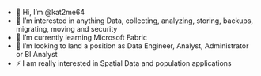 - 👋 Hi, I’m @kat2me64
- 👀 I’m interested in anything Data, collecting, analyzing, storing, backups, migrating, moving and security
- 🌱 I’m currently learning Microsoft Fabric
- 💞️ I’m looking to land a position as Data Engineer, Analyst, Administrator or BI Analyst
- ⚡ I am really interested in Spatial Data and population applications


<!---
kat2me64/kat2me64 is a ✨ special ✨ repository because its `README.md` (this file) appears on your GitHub profile.
You can click the Preview link to take a look at your changes.
--->
